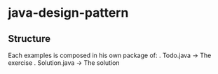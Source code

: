 # java-design-pattern

## Structure
Each examples is composed in his own package of:
. Todo.java -> The exercise
. Solution.java -> The solution